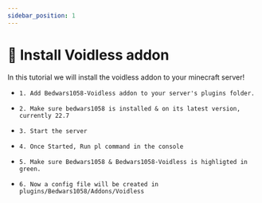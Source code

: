 ```yaml
---
sidebar_position: 1
---
```


# 🔻 Install Voidless addon

In this tutorial we will install the voidless addon to your minecraft server!

- `1. Add Bedwars1058-Voidless addon to your server's plugins folder.`

- `2. Make sure bedwars1058 is installed & on its latest version, currently 22.7`

- `3. Start the server`

- `4. Once Started, Run pl command in the console`

- `5. Make sure Bedwars1058 & Bedwars1058-Voidless is highligted in green.`

- `6. Now a config file will be created in plugins/Bedwars1058/Addons/Voidless`
